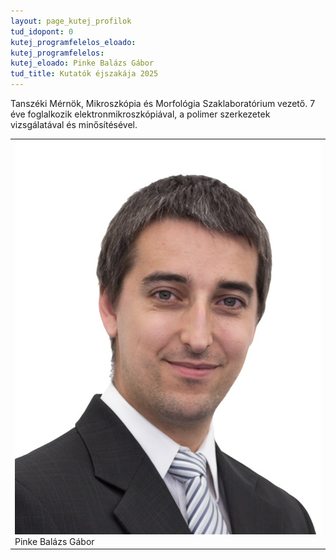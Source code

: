 ```yaml
---
layout: page_kutej_profilok
tud_idopont: 0
kutej_programfelelos_eloado: 
kutej_programfelelos: 
kutej_eloado: Pinke Balázs Gábor
tud_title: Kutatók éjszakája 2025
---
```


Tanszéki Mérnök, Mikroszkópia és Morfológia Szaklaboratórium vezető. 7 éve foglalkozik elektronmikroszkópiával, a polimer szerkezetek vizsgálatával és minősítésével. 

<table class="picture">
<tr>
<td>

<div class="gallery">
    <img src="images/pinke_balazs_gabor.jpg" max-width="250" max-height="200">
  <div class="desc">Pinke Balázs Gábor</div>
</div>

</td>
</tr>
</table>
